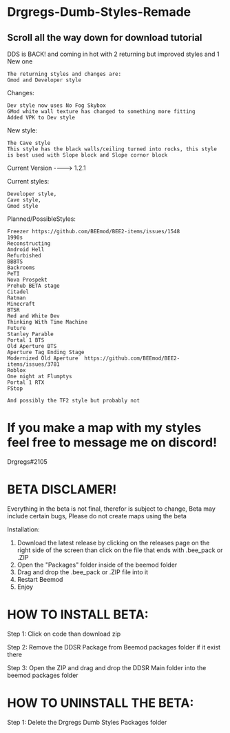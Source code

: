 # Drgregs-Dumb-Styles-Remade
## Scroll all the way down for download tutorial
DDS is BACK! and coming in hot with 2 returning but improved styles and 1 New one

```
The returning styles and changes are:
Gmod and Developer style
```

Changes:
```
Dev style now uses No Fog Skybox
GMod white wall texture has changed to something more fitting
Added VPK to Dev style
```

New style:
```
The Cave style
This style has the black walls/ceiling turned into rocks, this style is best used with Slope block and Slope cornor block
```



Current Version ----> 1.2.1

Current styles:
```
Developer style,
Cave style,
Gmod style
```



Planned/PossibleStyles:
```
Freezer https://github.com/BEEmod/BEE2-items/issues/1548
1990s
Reconstructing
Android Hell
Refurbished
BBBTS 
Backrooms 
PeTI
Nova Prospekt 
Prehub BETA stage 
Citadel
Ratman 
Minecraft 
BTSR 
Red and White Dev 
Thinking With Time Machine 
Future 
Stanley Parable 
Portal 1 BTS 
Old Aperture BTS 
Aperture Tag Ending Stage 
Modernized Old Aperture  https://github.com/BEEmod/BEE2-items/issues/3781
Roblox 
One night at Flumptys
Portal 1 RTX
FStop

And possibly the TF2 style but probably not
```

# If you make a map with my styles feel free to message me on discord!

Drgregs#2105





# BETA DISCLAMER!
Everything in the beta is not final, therefor is subject to change, Beta may include certain bugs, Please do not create maps using the beta

Installation:
1. Download the latest release by clicking on the releases page on the right side of the screen than click on the file that ends with .bee_pack or .ZIP
2. Open the "Packages" folder inside of the beemod folder
3. Drag and drop the .bee_pack or .ZIP file into it
4. Restart Beemod
5. Enjoy


# HOW TO INSTALL BETA:
Step 1:
Click on code than download zip

Step 2:
Remove the DDSR Package from Beemod packages folder if it exist there

Step 3:
Open the ZIP and drag and drop the DDSR Main folder into the beemod packages folder


# HOW TO UNINSTALL THE BETA:

Step 1: Delete the Drgregs Dumb Styles Packages folder
